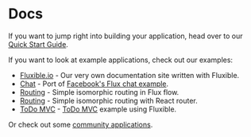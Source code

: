 # Docs

If you want to jump right into building your application, head over to our [Quick Start Guide](quick-start.md).

If you want to look at example applications, check out our examples:


 - [Fluxible.io](https://github.com/yahoo/fluxible.io) - Our very own documentation site written with Fluxible.
 - [Chat](https://github.com/yahoo/flux-examples/tree/master/chat) - Port of [Facebook's Flux chat example](https://github.com/facebook/flux/tree/master/examples/).
 - [Routing](https://github.com/yahoo/flux-examples/tree/master/fluxible-router) - Simple isomorphic routing in Flux flow.
 - [Routing](https://github.com/yahoo/flux-examples/tree/master/react-router) - Simple isomorphic routing with React router.
 - [ToDo MVC](https://github.com/yahoo/flux-examples/tree/master/todo) - [ToDo MVC](https://github.com/tastejs/todomvc) example using Fluxible.
 
Or check out some [community applications](reference-applications.md).
